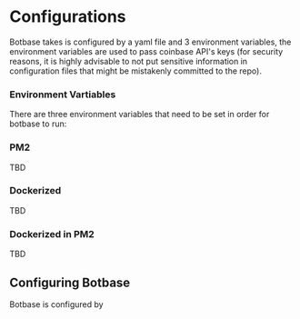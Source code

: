 # Configurations

Botbase takes is configured by a yaml file and 3 environment variables, the environment variables are used to pass coinbase API's keys (for security reasons, it is highly advisable to not put sensitive information in configuration files that might be mistakenly committed to the repo).




### Environment Vartiables
There are three environment variables that need to be set in order for botbase to run:



### PM2
TBD

### Dockerized
TBD


### Dockerized in PM2
TBD

## Configuring Botbase

Botbase is configured by 